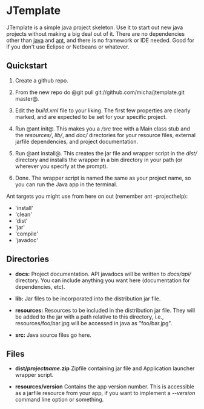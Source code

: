 JTemplate
=========

JTemplate is a simple java project skeleton. Use it to start out new java
projects without making a big deal out of it. There are no dependencies other
than [java][] and [ant][], and there is no framework or IDE needed. Good for
if you don't use Eclipse or Netbeans or whatever.

[java]:       http://sun.java.com/      "Java"
[ant]:        http://ant.apache.org/    "ant"

Quickstart
----------

1.  Create a github repo.

2.  From the new repo do @git pull git://github.com/micha/jtemplate.git master@.

3.  Edit the _build.xml_ file to your liking.  The first few properties
    are clearly marked, and are expected to be set for your specific
    project.

4.  Run @ant init@.  This makes you a _/src_ tree with a Main class stub and
    the _resources/_, _lib/_, and _doc/_ directories for your resource files,
    external jarfile dependencies, and project documentation.

5.  Run @ant install@. This creates the jar file and wrapper script in the
    _dist/_ directory and installs the wrapper in a bin directory in your
    path (or wherever you specify at the prompt).

5.  Done. The wrapper script is named the same as your project name, so you
    can run the Java app in the terminal.

Ant targets you might use from here on out (remember ant -projecthelp): 

+ 'install'
+ 'clean'
+ 'dist'
+ 'jar'
+ 'compile'
+ 'javadoc'

Directories
-----------
    
+ __docs:__ Project documentation. API javadocs will be written to _docs/api/_ 
  directory. You can include anything you want here (documentation for 
  dependencies, etc).  

+ __lib:__ Jar files to be incorporated into the distribution jar file.

+ __resources:__ Resources to be included in the distribution jar file.  They 
  will be added to the jar with a path relative to this directory, i.e., 
  resources/foo/bar.jpg will be accessed in java as "foo/bar.jpg".

+ __src:__ Java source files go here.

Files
-----

+ __dist/<i>projectname</i>.zip__ Zipfile containing jar file and Application 
  launcher wrapper script.

+ __resources/version__ Contains the app version number. This is accessible
  as a jarfile resource from your app, if you want to implement a *--version*
  command line option or something.
